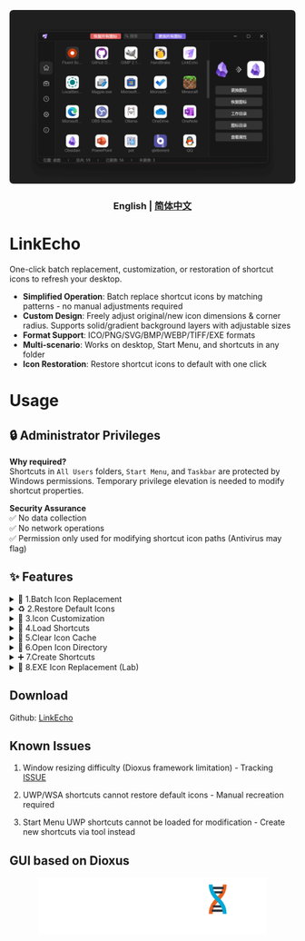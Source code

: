 ![image](screenshots/app.png)

<h3 align="center">English | <a href='./README.md'>简体中文</a></h3>

# LinkEcho

One-click batch replacement, customization, or restoration of shortcut icons to refresh your desktop.

- **Simplified Operation**: Batch replace shortcut icons by matching patterns - no manual adjustments required  
- **Custom Design**: Freely adjust original/new icon dimensions & corner radius. Supports solid/gradient background layers with adjustable sizes
- **Format Support**: ICO/PNG/SVG/BMP/WEBP/TIFF/EXE formats
- **Multi-scenario**: Works on desktop, Start Menu, and shortcuts in any folder  
- **Icon Restoration**: Restore shortcut icons to default with one click

# Usage

## 🔒 Administrator Privileges

**Why required?**  
Shortcuts in `All Users` folders, `Start Menu`, and `Taskbar` are protected by Windows permissions. Temporary privilege elevation is needed to modify shortcut properties.

**Security Assurance**  
✅ No data collection  
✅ No network operations  
✅ Permission only used for modifying shortcut icon paths (Antivirus may flag)

## ✨ Features

<details>
<summary>📝 1.Batch Icon Replacement</summary>

#### Icon Matching Rules
- **Supported Formats**: `ICO`, `PNG`, `SVG`, `BMP`, `WEBP`, `TIFF`, `EXE`

  Non-.ico icons will be converted and stored in app directory

- **Matching Logic**:
  ```bash
  # Exact match (highest priority)
  Shortcut: "Visual Studio" → Icon: "Visual Studio.png"
  
  # Partial match (secondary)
  Shortcut: "Chrome" → Icon: "Chrome Beta.ico"
  Shortcut: "Chrome Canary" → Icon: "Chrome"
  ```

> **⚠️UWP/WSA Limitations**:
>  ```diff
>  - Cannot restore default icons via this tool  
>  + Fix: Manually delete and recreate shortcuts
>  ```

![Change All](screenshots/change_all.gif)
</details>


<details>
<summary>♻️ 2.Restore Default Icons</summary>

- **Normal Shortcuts**: Restore via button or "Restore All"
- **UWP/WSA Shortcuts**: Manually recreate via tool's shortcut creator

![Restore All](screenshots/restore_all.gif)
</details>


<details>
<summary>🎨 3.Icon Customization</summary>

#### A. Shortcut Icon Design
##### Access Path:
```bash
Tab(Home) → Shortcut → "Customize Icon"
Tab(Tool) → "Select shortcut or icon"
```

##### Customization Options:  
- **Icon Size**: 0~100%
- **Corner Radius**: 0~128px  
- **Background Layer**:
  - Supports CSS color syntax (HEX/RGB/HSL/linear-gradient) [Learn gradients](https://cssgradient.io/)
  - Adjustable size and corner radius
  ```css
  /* Solid example */
  background: #FFFFFF;
  background: rgb(255, 255, 255);

  /* Gradient examples */
  <!-- Dark gradient -->
  background: linear-gradient(45deg, #262626 40%, #444444);
  <!-- Light blue -->
  background: linear-gradient(to top, #83a4d4 10%, #b6fbff);
  ```

#### B. Icon Creation & Export  
##### Access: `Tab(Tool)` → `Select shortcut or icon`

##### Export Formats: `ICO`, `PNG`, `SVG`, `BMP`, `WEBP`, `TIFF`, `EXE`

#### Storage Path: `Tab(Tool)` → `Open converted icons folder`

![Customize Icon](screenshots/customize_icon.gif)
</details>


<details>
<summary>📁 4.Load Shortcuts</summary>

- Load shortcuts from desktop, Start Menu, or any folder
- Backup Start Menu shortcuts before modification

</details>


<details>
<summary>🧹 5.Clear Icon Cache</summary>

- Clear system icon cache to refresh display
- System cleanup: `Win+R` → `cleanmgr` → `C:` → `Thumbnails` → `OK`

</details>


<details>
<summary>📂 6.Open Icon Directory</summary>

- Stores custom icons and converted .ico files

</details>


<details>
<summary>➕ 7.Create Shortcuts</summary>

- Access system app shortcut locations
- Create UWP/APP shortcuts

</details>


<details>
<summary>🧪 8.EXE Icon Replacement (Lab)</summary>

- ⚠️Experimental feature - Modifying .exe icons may break manifests

</details>


## Download

Github: [LinkEcho](https://github.com/iKineticate/LinkEcho/releases)

## Known Issues
1. Window resizing difficulty (Dioxus framework limitation) - Tracking [ISSUE](https://github.com/DioxusLabs/dioxus/issues/3128)

2. UWP/WSA shortcuts cannot restore default icons - Manual recreation required

3. Start Menu UWP shortcuts cannot be loaded for modification - Create new shortcuts via tool instead


## GUI based on Dioxus

<p>
    <p align="center" >
      <img src="https://raw.githubusercontent.com/DioxusLabs/dioxus/8b4ccb7817a98379eff2f348f55bbd84f9f12ea3/notes/splash-header-darkmode.svg" style="width: 80%; height: auto;">
      <br>
    </p>
</p>